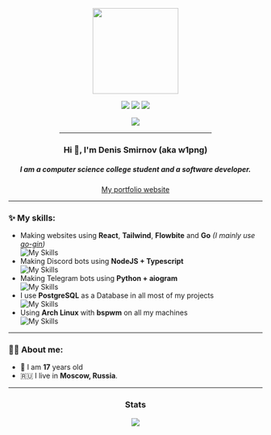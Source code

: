 
<div align="center"> 
<p><img src="https://i.ibb.co/jrf9NhF/catpaw-black-yellow.png" width=170></p>
<p>
    <a href="https://t.me/w1png"><img src="https://img.shields.io/badge/Telegram-blue?logo=telegram&logoColor=white&style=for-the-badge"></a>
    <a href="https://discord.com/users/462281985134428170"><img src="https://img.shields.io/badge/Discord-5865F2?logo=discord&logoColor=white&style=for-the-badge"></a>
    <a href="mailto:wonepng@gmail.com"><img src="https://img.shields.io/badge/Email%20me-blue?logo=gmail&logoColor=white&style=for-the-badge"></a>
</p>
<img src="https://img.shields.io/github/stars/w1png?label=Stars%20%E2%9C%A8&logo=github&style=&style=for-the-badge">
<hr width=60%>
<h3>Hi 👋, I'm Denis Smirnov (aka w1png)</h3>  
<h5>I am a computer science college student and a software developer.</h5>
<a href="https://w1png.github.io">My portfolio website</a>
<hr>
</div>


### ✨ My skills:
- Making websites using  **React**, **Tailwind**, **Flowbite**  and **Go** *(I mainly use [go-gin](https://github.com/gin-gonic/gin))*<br>
![My Skills](https://skills.thijs.gg/icons?i=go,react,tailwind&theme=dark)
- Making Discord bots using **NodeJS + Typescript**<br>
![My Skills](https://skills.thijs.gg/icons?i=nodejs,typescript&theme=dark)
- Making Telegram bots using **Python + aiogram**<br>
![My Skills](https://skills.thijs.gg/icons?i=python&theme=dark)
- I use **PostgreSQL** as a Database in all most of my projects<br>
 ![My Skills](https://skills.thijs.gg/icons?i=postgres&theme=dark)
 - Using **Arch Linux** with **bspwm** on all my machines<br>
 ![My Skills](https://skills.thijs.gg/icons?i=linux,neovim,bash&theme=dark)
 <hr>

### 👨‍💻 About me:
- 🌱 I am **17** years old
- 🇷🇺 I live in **Moscow, Russia**.

<hr>

<h3 align="center"> Stats</h3>

<p align="center"><img src="https://github-readme-streak-stats.herokuapp.com/?user=w1png&theme=onedark&hide_border=true&date_format=M%20j%5B%2C%20Y%5D&fire=DD2727"> </p>
